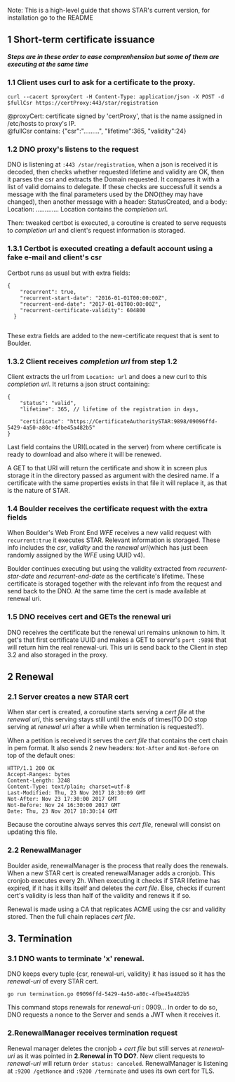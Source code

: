 Note: This is a high-level guide that shows STAR's current version, for installation go to the README
## 1 Short-term certificate issuance 

**_Steps are in these order to ease comprenhension but some of them are executing at the same time_**
### 1.1 Client uses curl to ask for a certificate to the proxy.

`curl --cacert $proxyCert -H Content-Type: application/json -X POST -d $fullCsr https://certProxy:443/star/registration`

@proxyCert: certificate signed by 'certProxy', that is the name assigned in /etc/hosts to proxy's IP.   
@fullCsr contains: {"csr":".........", "lifetime":365, "validity":24}

### 1.2 DNO proxy's listens to the request

DNO is listening at `:443 /star/registration`, when a json is received it is decoded, then checks whether requested lifetime and
validity are OK, then it parses the csr and extracts the Domain requested. It compares it with a list of valid domains to delegate.
If these checks are successfull it sends a message with the final parameters used by the DNO(they may have changed), then another 
message with a header: StatusCreated, and a body: Location: .............
Location contains the *completion url*.

Then: tweaked certbot is executed, a coroutine is created to serve requests to *completion url* and client's request information is storaged.

### 1.3.1 Certbot is executed creating a default account using a fake e-mail and client's csr 

Certbot runs as usual but with extra fields: 
```
{
    "recurrent": true,
    "recurrent-start-date": "2016-01-01T00:00:00Z",
    "recurrent-end-date": "2017-01-01T00:00:00Z",
    "recurrent-certificate-validity": 604800
  }
 
 ```
 
 These extra fields are added to the new-certificate request that is sent to Boulder.
 
 ### 1.3.2 Client receives *completion url* from step 1.2
 
 Client extracts the url from `Location: url`  and does a new curl to this *completion url*. It returns a json struct containing:
```
{
    "status": "valid", 
    "lifetime": 365, // lifetime of the registration in days,
                     
    "certificate": "https://CertificateAuthoritySTAR:9898/09096ffd-5429-4a50-a80c-4fbe45a482b5"
}

```

Last field contains the URI(Located in the server) from where certificate is ready to download and also where it will be renewed.

A GET to that URI will return the certificate and show it in screen plus storage it in the directory passed as argument with the desired
name. If a certificate with the same properties exists in that file it will replace it, as that is the nature of STAR.

### 1.4 Boulder receives the certificate request with the extra fields 

When Boulder's Web Front End *WFE* receives a new valid request with `recurrent:true` it executes STAR.
Relevant information is storaged. These info includes the *csr*, *validity* and the *renewal uri*(which has just been randomly assigned
by the *WFE* using UUID v4).

Boulder continues executing but using the validity extracted from *recurrent-star-date* and *recurrent-end-date* as the certificate's
lifetime.
These certificate is storaged together with the relevant info from the request and send back to the DNO.
At the same time the cert is made available at renewal uri. 

### 1.5 DNO receives cert and GETs the renewal uri 

DNO receives the certificate but the renewal uri remains unknown to him.
It get's that first certificate UUID and makes a GET to server's `port :9898` that will return him the real renewal-uri.
This uri is send back to the Client in step 3.2 and also storaged in the proxy.

## 2 Renewal

### 2.1 Server creates a new STAR cert

When star cert is created, a coroutine starts serving a *cert file* at the *renewal uri*, this serving stays still until the ends of
times(TO DO stop serving at *renewal uri* after a while when termination is requested?).

When a petition is received it serves the *cert file* that contains the cert chain in pem format. It also sends 2 new headers: 
`Not-After` and `Not-Before` on top of the default ones:

```
HTTP/1.1 200 OK
Accept-Ranges: bytes
Content-Length: 3248
Content-Type: text/plain; charset=utf-8
Last-Modified: Thu, 23 Nov 2017 18:30:09 GMT
Not-After: Nov 23 17:30:00 2017 GMT
Not-Before: Nov 24 16:30:00 2017 GMT
Date: Thu, 23 Nov 2017 18:30:14 GMT

```

Because the coroutine always serves this *cert file*, renewal will consist on updating this file.

### 2.2 RenewalManager 

Boulder aside, renewalManager is the process that really does the renewals. 
When a new STAR cert is created renewalManager adds a cronjob. This cronjob executes every 2h. When executing it checks if STAR lifetime 
has expired, if it has it kills itself and deletes the *cert file*. Else, checks if current cert's validity is less than half of the
validity and renews it if so. 

Renewal is made using a CA that replicates ACME using the csr and validity stored. Then the full chain replaces *cert file*.

## 3. Termination 

### 3.1 DNO wants to terminate 'x' renewal.
DNO keeps every tuple {csr, renewal-uri, validity} it has issued so it has the *renewal-uri* of every STAR cert.

`go run termination.go 09096ffd-5429-4a50-a80c-4fbe45a482b5`

This command stops renewals for *renewal-uri* : 0909...
In order to do so, DNO requests a nonce to the Server and sends a JWT when it receives it.

### 2.RenewalManager receives termination request

Renewal manager deletes the cronjob + *cert file* but still serves at *renewal-uri* as it was pointed in **2.Renewal in TO DO?**. New 
client requests to *renewal-uri* will return `Order status: canceled`. 
RenewalManager is listening at `:9200 /getNonce` and `:9200 /terminate` and uses its own cert for TLS.
